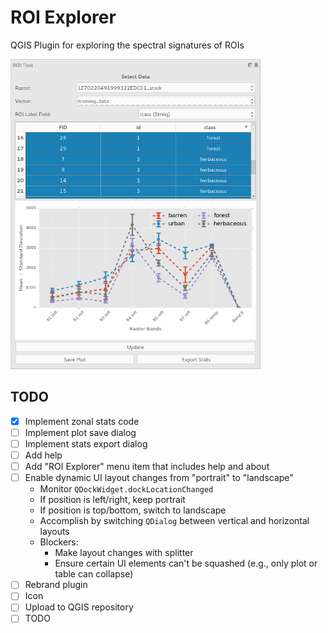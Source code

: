 # ROI Explorer
QGIS Plugin for exploring the spectral signatures of ROIs

<img src="./docs/ROITool_demo.png" width="400">

## TODO
- [x] Implement zonal stats code
- [ ] Implement plot save dialog
- [ ] Implement stats export dialog
- [ ] Add help
- [ ] Add "ROI Explorer" menu item that includes help and about
- [ ] Enable dynamic UI layout changes from "portrait" to "landscape"
    + Monitor `QDockWidget.dockLocationChanged`
    + If position is left/right, keep portrait
    + If position is top/bottom, switch to landscape
    + Accomplish by switching `QDialog` between vertical and horizontal layouts
    + Blockers:
        * Make layout changes with splitter
        * Ensure certain UI elements can't be squashed (e.g., only plot or table can collapse) 
- [ ] Rebrand plugin
- [ ] Icon
- [ ] Upload to QGIS repository
- [ ] TODO
